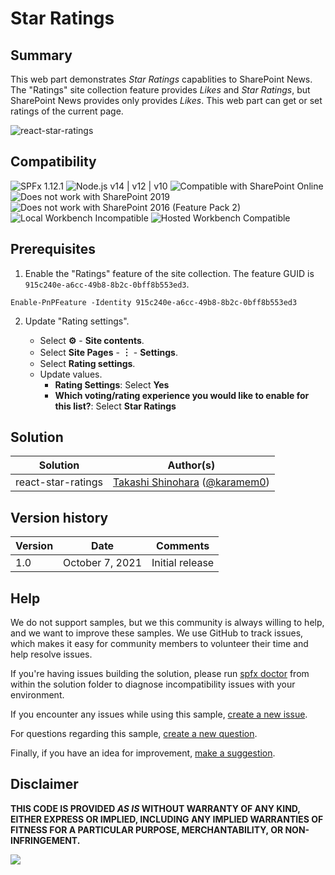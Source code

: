 # Star Ratings

## Summary

This web part demonstrates *Star Ratings* capablities to SharePoint News. The "Ratings" site collection feature provides *Likes* and *Star Ratings*, but SharePoint News provides only provides *Likes*. This web part can get or set ratings of the current page.

![react-star-ratings](./assets/react-star-ratings.png)

## Compatibility

![SPFx 1.12.1](https://img.shields.io/badge/SPFx-1.12.1-green.svg)
![Node.js v14 | v12 | v10](https://img.shields.io/badge/Node.js-v14%20%7C%20v12%20%7C%20v10-green.svg) 
![Compatible with SharePoint Online](https://img.shields.io/badge/SharePoint%20Online-Compatible-green.svg)
![Does not work with SharePoint 2019](https://img.shields.io/badge/SharePoint%20Server%202019-Incompatible-red.svg "SharePoint Server 2019 requires SPFx 1.4.1 or lower")
![Does not work with SharePoint 2016 (Feature Pack 2)](https://img.shields.io/badge/SharePoint%20Server%202016%20(Feature%20Pack%202)-Incompatible-red.svg "SharePoint Server 2016 Feature Pack 2 requires SPFx 1.1")
![Local Workbench Incompatible](https://img.shields.io/badge/Local%20Workbench-Incompatible-red.svg "This solution requires the ratings feature from SharePoint Online")
![Hosted Workbench Compatible](https://img.shields.io/badge/Hosted%20Workbench-Compatible-green.svg)


## Prerequisites

1. Enable the "Ratings" feature of the site collection. The feature GUID is `915c240e-a6cc-49b8-8b2c-0bff8b553ed3`.

```
Enable-PnPFeature -Identity 915c240e-a6cc-49b8-8b2c-0bff8b553ed3
```

2. Update "Rating settings".

    - Select **⚙** - **Site contents**.
    - Select **Site Pages** - **︙** - **Settings**.
    - Select **Rating settings**.
    - Update values.
        - **Rating Settings**: Select **Yes**
        - **Which voting/rating experience you would like to enable for this list?**: Select **Star Ratings**

## Solution

Solution|Author(s)
--------|---------
react-star-ratings | [Takashi Shinohara](https://github.com/karamem0) ([@karamem0](https://twitter.com/karamem0))

## Version history

Version|Date|Comments
-------|----|--------
1.0|October 7, 2021|Initial release


## Help

We do not support samples, but we this community is always willing to help, and we want to improve these samples. We use GitHub to track issues, which makes it easy for  community members to volunteer their time and help resolve issues.

If you're having issues building the solution, please run [spfx doctor](https://pnp.github.io/cli-microsoft365/cmd/spfx/spfx-doctor/) from within the solution folder to diagnose incompatibility issues with your environment.

If you encounter any issues while using this sample, [create a new issue](https://github.com/pnp/sp-dev-fx-webparts/issues/new?assignees=&labels=Needs%3A+Triage+%3Amag%3A%2Ctype%3Abug-suspected%2Csample%3A%20react-star-ratings&template=bug-report.yml&sample=react-star-ratings&authors=@karamem0&title=react-star-ratings%20-%20).

For questions regarding this sample, [create a new question](https://github.com/pnp/sp-dev-fx-webparts/issues/new?assignees=&labels=Needs%3A+Triage+%3Amag%3A%2Ctype%3Aquestion%2Csample%3A%20react-star-ratings&template=question.yml&sample=react-star-ratings&authors=@karamem0&title=react-star-ratings%20-%20).

Finally, if you have an idea for improvement, [make a suggestion](https://github.com/pnp/sp-dev-fx-webparts/issues/new?assignees=&labels=Needs%3A+Triage+%3Amag%3A%2Ctype%3Aenhancement%2Csample%3A%20react-star-ratings&template=question.yml&sample=react-star-ratings&authors=@karamem0&title=react-star-ratings%20-%20).

## Disclaimer

**THIS CODE IS PROVIDED *AS IS* WITHOUT WARRANTY OF ANY KIND, EITHER EXPRESS OR IMPLIED, INCLUDING ANY IMPLIED WARRANTIES OF FITNESS FOR A PARTICULAR PURPOSE, MERCHANTABILITY, OR NON-INFRINGEMENT.**


<img src="https://pnptelemetry.azurewebsites.net/sp-dev-fx-webparts/samples/react-star-ratings" />
